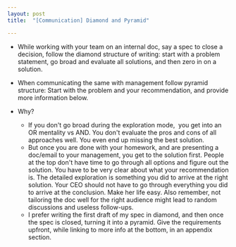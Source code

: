```yaml
---
layout: post
title:  "[Communication] Diamond and Pyramid"

---
```


- While working with your team on an internal doc, say a spec to close a decision, follow the diamond structure of writing: start with a problem statement, go broad and evaluate all solutions, and then zero in on a solution. 

- When communicating the same with management follow pyramid structure: Start with the problem and your recommendation, and provide more information below.

- Why?
  - If you don't go broad during the exploration mode,  you get into an OR mentality vs AND. You don't evaluate the pros and cons of all approaches well. You even end up missing the best solution.
  - But once you are done with your homework, and are presenting a doc/email to your management, you get to the solution first. People at the top don't have time to go through all options and figure out the solution. You have to be very clear about what your recommendation is. The detailed exploration is something you did to arrive at the right solution. Your CEO should not have to go through everything you did to arrive at the conclusion. Make her life easy. Also remember, not tailoring the doc well for the right audience might lead to random discussions and useless follow-ups.
  - I prefer writing the first draft of my spec in diamond, and then once the spec is closed, turning it into a pyramid. Give the requirements upfront, while linking to more info at the bottom, in an appendix section.
